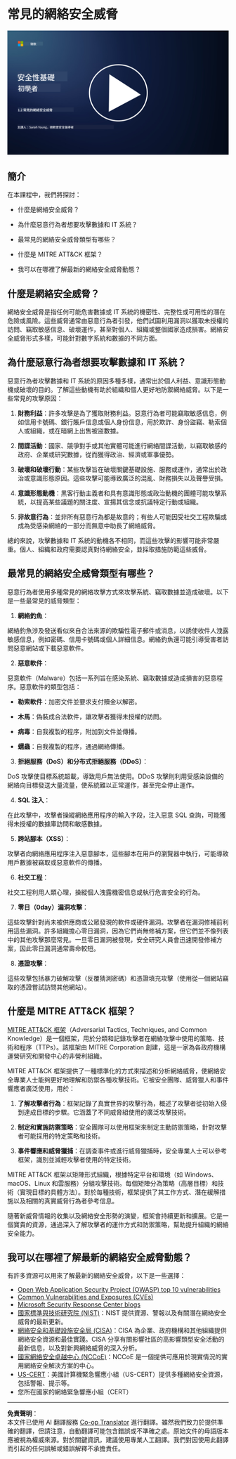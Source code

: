 <!--
CO_OP_TRANSLATOR_METADATA:
{
  "original_hash": "6fc3030323139d7134a4ca9d03eccac9",
  "translation_date": "2025-09-03T23:21:20+00:00",
  "source_file": "1.2 Common cybersecurity threats.md",
  "language_code": "mo"
}
-->
# 常見的網絡安全威脅

[![觀看影片](../../translated_images/1-2_placeholder.91c258c2aa62b8311021bd500ae7a6e388475afa8819f88b3944c240444d41b3.mo.png)](https://learn-video.azurefd.net/vod/player?id=12bdcffa-12b7-44ef-b44d-882602ca7a38)

## 簡介

在本課程中，我們將探討：

- 什麼是網絡安全威脅？

- 為什麼惡意行為者想要攻擊數據和 IT 系統？

- 最常見的網絡安全威脅類型有哪些？

- 什麼是 MITRE ATT&CK 框架？

- 我可以在哪裡了解最新的網絡安全威脅動態？

## 什麼是網絡安全威脅？

網絡安全威脅是指任何可能危害數據或 IT 系統的機密性、完整性或可用性的潛在危險或風險。這些威脅通常由惡意行為者引發，他們試圖利用漏洞以獲取未授權的訪問、竊取敏感信息、破壞運作，甚至對個人、組織或整個國家造成損害。網絡安全威脅形式多樣，可能針對數字系統和數據的不同方面。

## 為什麼惡意行為者想要攻擊數據和 IT 系統？

惡意行為者攻擊數據和 IT 系統的原因多種多樣，通常出於個人利益、意識形態動機或破壞的目的。了解這些動機有助於組織和個人更好地防禦網絡威脅。以下是一些常見的攻擊原因：

1. **財務利益**：許多攻擊是為了獲取財務利益。惡意行為者可能竊取敏感信息，例如信用卡號碼、銀行賬戶信息或個人身份信息，用於欺詐、身份盜竊、勒索個人或組織，或在暗網上出售被盜數據。

2. **間諜活動**：國家、競爭對手或其他實體可能進行網絡間諜活動，以竊取敏感的政府、企業或研究數據，從而獲得政治、經濟或軍事優勢。

3. **破壞和破壞行動**：某些攻擊旨在破壞關鍵基礎設施、服務或運作，通常出於政治或意識形態原因。這些攻擊可能導致廣泛的混亂、財務損失以及聲譽受損。

4. **意識形態動機**：黑客行動主義者和具有意識形態或政治動機的團體可能攻擊系統，以提高某些議題的關注度、宣揚其信念或抗議特定行動或組織。

5. **非故意行為**：並非所有惡意行為都是故意的；有些人可能因受社交工程欺騙或成為受感染網絡的一部分而無意中助長了網絡威脅。

總的來說，攻擊數據和 IT 系統的動機各不相同，而這些攻擊的影響可能非常嚴重。個人、組織和政府需要認真對待網絡安全，並採取措施防範這些威脅。

## 最常見的網絡安全威脅類型有哪些？

惡意行為者使用多種常見的網絡攻擊方式來攻擊系統、竊取數據並造成破壞。以下是一些最常見的威脅類型：

1. **網絡釣魚**：

網絡釣魚涉及發送看似來自合法來源的欺騙性電子郵件或消息，以誘使收件人洩露敏感信息，例如密碼、信用卡號碼或個人詳細信息。網絡釣魚還可能引導受害者訪問惡意網站或下載惡意軟件。

2. **惡意軟件**：

惡意軟件（Malware）包括一系列旨在感染系統、竊取數據或造成損害的惡意程序。惡意軟件的類型包括：

- **勒索軟件**：加密文件並要求支付贖金以解密。

- **木馬**：偽裝成合法軟件，讓攻擊者獲得未授權的訪問。

- **病毒**：自我複製的程序，附加到文件並傳播。

- **蠕蟲**：自我複製的程序，通過網絡傳播。

3. **拒絕服務（DoS）和分布式拒絕服務（DDoS）**：

DoS 攻擊使目標系統超載，導致用戶無法使用。DDoS 攻擊則利用受感染設備的網絡向目標發送大量流量，使系統難以正常運作，甚至完全停止運作。

4. **SQL 注入**：

在此攻擊中，攻擊者操縱網絡應用程序的輸入字段，注入惡意 SQL 查詢，可能獲得未授權的數據庫訪問和敏感數據。

5. **跨站腳本（XSS）**：

攻擊者向網絡應用程序注入惡意腳本，這些腳本在用戶的瀏覽器中執行，可能導致用戶數據被竊取或惡意軟件的傳播。

6. **社交工程**：

社交工程利用人類心理，操縱個人洩露機密信息或執行危害安全的行為。

7. **零日（0day）漏洞攻擊**：

這些攻擊針對尚未被供應商或公眾發現的軟件或硬件漏洞。攻擊者在漏洞修補前利用這些漏洞。許多組織擔心零日漏洞，因為它們尚無修補方案，但它們並不像列表中的其他攻擊那麼常見。一旦零日漏洞被發現，安全研究人員會迅速開發修補方案，因此零日漏洞通常壽命較短。

8. **憑證攻擊**：

這些攻擊包括暴力破解攻擊（反覆猜測密碼）和憑證填充攻擊（使用從一個網站竊取的憑證嘗試訪問其他網站）。

## 什麼是 MITRE ATT&CK 框架？

[MITRE ATT&CK 框架](https://attack.mitre.org/)（Adversarial Tactics, Techniques, and Common Knowledge）是一個框架，用於分類和記錄攻擊者在網絡攻擊中使用的策略、技術和程序（TTPs）。該框架由 MITRE Corporation 創建，這是一家為各政府機構運營研究和開發中心的非營利組織。

MITRE ATT&CK 框架提供了一種標準化的方式來描述和分析網絡威脅，使網絡安全專業人士能夠更好地理解和防禦各種攻擊技術。它被安全團隊、威脅獵人和事件響應者廣泛使用，用於：

1. **了解攻擊者行為**：框架記錄了真實世界的攻擊行為，概述了攻擊者從初始入侵到達成目標的步驟。它涵蓋了不同威脅組使用的廣泛攻擊技術。

2. **制定和實施防禦策略**：安全團隊可以使用框架來制定主動防禦策略，針對攻擊者可能採用的特定策略和技術。

3. **事件響應和威脅獵捕**：在調查事件或進行威脅獵捕時，安全專業人士可以參考框架，識別並減輕攻擊者使用的特定技術。

MITRE ATT&CK 框架以矩陣形式組織，根據特定平台和環境（如 Windows、macOS、Linux 和雲服務）分組攻擊技術。每個矩陣分為策略（高層目標）和技術（實現目標的具體方法）。對於每種技術，框架提供了其工作方式、潛在緩解措施以及相關的真實威脅行為者參考信息。

隨著新威脅情報的收集以及網絡安全形勢的演變，框架會持續更新和擴展。它是一個寶貴的資源，通過深入了解攻擊者的運作方式和防禦策略，幫助提升組織的網絡安全能力。

## 我可以在哪裡了解最新的網絡安全威脅動態？

有許多資源可以用來了解最新的網絡安全威脅，以下是一些選擇：

- [Open Web Application Security Project (OWASP) top 10 vulnerabilities](https://owasp.org/Top10/)
- [Common Vulnerabilities and Exposures (CVEs)](https://www.bing.com/ck/a?!&&p=53df6007f017bca2JmltdHM9MTY5MjU3NjAwMCZpZ3VpZD0zYmY4N2RiYS1jYWI1LTYwMDgtMWY1YS02ZmYyY2JjNjYxZWUmaW5zaWQ9NTc2OQ&ptn=3&hsh=3&fclid=3bf87dba-cab5-6008-1f5a-6ff2cbc661ee&psq=cve&u=a1aHR0cHM6Ly9iaW5nLmNvbS9hbGluay9saW5rP3VybD1odHRwcyUzYSUyZiUyZmN2ZS5taXRyZS5vcmclMmYmc291cmNlPXNlcnAtcnImaD1BZXN4S0VBWTNnbGhNZEFpd3daMlNSZkZQNTlrODhIUnYxRUtlSkY1RTk0JTNkJnA9a2NvZmZjaWFsd2Vic2l0ZQ&ntb=1 "Common Vulnerabilities and Exposures")
- [Microsoft Security Response Center blogs](https://msrc.microsoft.com/blog/)
- [國家標準與技術研究院 (NIST)](https://www.dhs.gov/topics/cybersecurity)：NIST 提供資源、警報以及有關潛在網絡安全威脅的最新更新。
- [網絡安全和基礎設施安全局 (CISA)](https://www.cisa.gov/resources-tools/resources/free-cybersecurity-services-and-tools)：CISA 為企業、政府機構和其他組織提供網絡安全資源和最佳實踐。CISA 分享有關影響社區的高影響類型安全活動的最新信息，以及對新興網絡威脅的深入分析。
- [國家網絡安全卓越中心 (NCCoE)](https://www.dhs.gov/topics/cybersecurity)：NCCoE 是一個提供可應用於現實情況的實用網絡安全解決方案的中心。
- [US-CERT](https://www.cisa.gov/resources-tools/resources/free-cybersecurity-services-and-tools)：美國計算機緊急響應小組（US-CERT）提供多種網絡安全資源，包括警報、提示等。
- 您所在國家的網絡緊急響應小組（CERT）

---

**免責聲明**：  
本文件已使用 AI 翻譯服務 [Co-op Translator](https://github.com/Azure/co-op-translator) 進行翻譯。雖然我們致力於提供準確的翻譯，但請注意，自動翻譯可能包含錯誤或不準確之處。原始文件的母語版本應被視為權威來源。對於關鍵資訊，建議使用專業人工翻譯。我們對因使用此翻譯而引起的任何誤解或錯誤解釋不承擔責任。